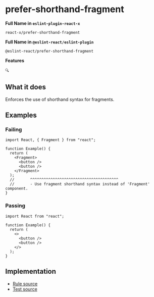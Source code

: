 # prefer-shorthand-fragment

**Full Name in `eslint-plugin-react-x`**

```plain copy
react-x/prefer-shorthand-fragment
```

**Full Name in `@eslint-react/eslint-plugin`**

```plain copy
@eslint-react/prefer-shorthand-fragment
```

**Features**

`🔍`

## What it does

Enforces the use of shorthand syntax for fragments.

## Examples

### Failing

```tsx
import React, { Fragment } from "react";

function Example() {
  return (
    <Fragment>
      <button />
      <button />
    </Fragment>
  );
  //       ^^^^^^^^^^^^^^^^^^^^^^^^^^^^^^^^^^^^^^^
  //       - Use fragment shorthand syntax instead of 'Fragment' component.
}
```

### Passing

```tsx
import React from "react";

function Example() {
  return (
    <>
      <button />
      <button />
    </>
  );
}
```

## Implementation

- [Rule source](https://github.com/Rel1cx/eslint-react/tree/main/packages/plugins/eslint-plugin-react-x/src/rules/prefer-shorthand-fragment.ts)
- [Test source](https://github.com/Rel1cx/eslint-react/tree/main/packages/plugins/eslint-plugin-react-x/src/rules/prefer-shorthand-fragment.spec.ts)
